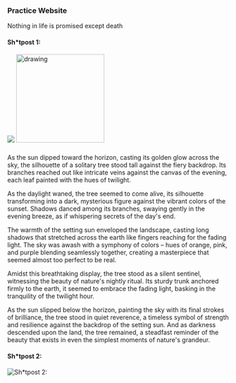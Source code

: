 ### Practice Website
Nothing in life is promised except death 

#### Sh*tpost 1:
![](https://cdn.pixabay.com/photo/2015/04/23/22/00/tree-736885_1280.jpg)
<img src="https://cdn.pixabay.com/photo/2015/04/23/22/00/tree-736885_1280.jpg" alt="drawing" width="200"/>
###
  As the sun dipped toward the horizon, casting its golden glow across the sky, the silhouette of a solitary tree stood tall against the fiery backdrop. Its branches reached out like intricate veins against the canvas of the evening, each leaf painted with the hues of twilight.

  As the daylight waned, the tree seemed to come alive, its silhouette transforming into a dark, mysterious figure against the vibrant colors of the sunset. Shadows danced among its branches, swaying gently in the evening breeze, as if whispering secrets of the day's end.

  The warmth of the setting sun enveloped the landscape, casting long shadows that stretched across the earth like fingers reaching for the fading light. The sky was awash with a symphony of colors – hues of orange, pink, and purple blending seamlessly together, creating a masterpiece that seemed almost too perfect to be real.

  Amidst this breathtaking display, the tree stood as a silent sentinel, witnessing the beauty of nature's nightly ritual. Its sturdy trunk anchored firmly to the earth, it seemed to embrace the fading light, basking in the tranquility of the twilight hour.

  As the sun slipped below the horizon, painting the sky with its final strokes of brilliance, the tree stood in quiet reverence, a timeless symbol of strength and resilience against the backdrop of the setting sun. And as darkness descended upon the land, the tree remained, a steadfast reminder of the beauty that exists in even the simplest moments of nature's grandeur.

#### Sh*tpost 2:
![Sh*tpost 2:](https://compote.slate.com/images/697b023b-64a5-49a0-8059-27b963453fb1.gif)


